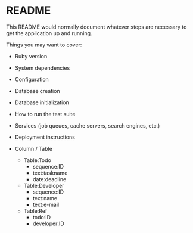 # README

This README would normally document whatever steps are necessary to get the
application up and running.

Things you may want to cover:

* Ruby version

* System dependencies

* Configuration

* Database creation

* Database initialization

* How to run the test suite

* Services (job queues, cache servers, search engines, etc.)

* Deployment instructions

* Column / Table
  - Table:Todo
     - sequence:ID
     - text:taskname
     - date:deadline
  - Table:Developer
     - sequence:ID
     - text:name
     - text:e-mail
  - Table:Ref
     - todo:ID
     - developer:ID
